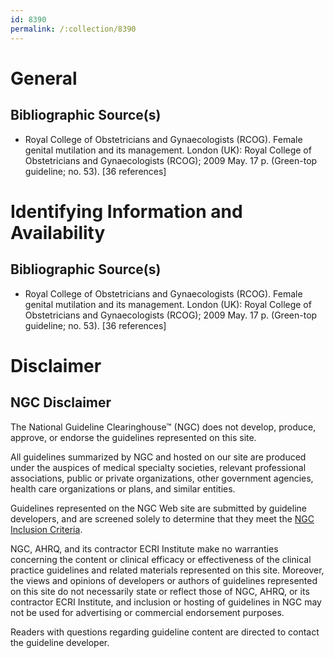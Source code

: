 ```yaml
---
id: 8390
permalink: /:collection/8390
---
```


# General

## Bibliographic Source(s)

- Royal College of Obstetricians and Gynaecologists (RCOG). Female genital mutilation and its management. London (UK): Royal College of Obstetricians and Gynaecologists (RCOG); 2009 May. 17 p. (Green-top guideline; no. 53). [36 references]

# Identifying Information and Availability

## Bibliographic Source(s)

- Royal College of Obstetricians and Gynaecologists (RCOG). Female genital mutilation and its management. London (UK): Royal College of Obstetricians and Gynaecologists (RCOG); 2009 May. 17 p. (Green-top guideline; no. 53). [36 references]

# Disclaimer

## NGC Disclaimer

The National Guideline Clearinghouse™ (NGC) does not develop, produce, approve, or endorse the guidelines represented on this site.

All guidelines summarized by NGC and hosted on our site are produced under the auspices of medical specialty societies, relevant professional associations, public or private organizations, other government agencies, health care organizations or plans, and similar entities.

Guidelines represented on the NGC Web site are submitted by guideline developers, and are screened solely to determine that they meet the [NGC Inclusion Criteria](/help-and-about/summaries/inclusion-criteria).

NGC, AHRQ, and its contractor ECRI Institute make no warranties concerning the content or clinical efficacy or effectiveness of the clinical practice guidelines and related materials represented on this site. Moreover, the views and opinions of developers or authors of guidelines represented on this site do not necessarily state or reflect those of NGC, AHRQ, or its contractor ECRI Institute, and inclusion or hosting of guidelines in NGC may not be used for advertising or commercial endorsement purposes.

Readers with questions regarding guideline content are directed to contact the guideline developer.

